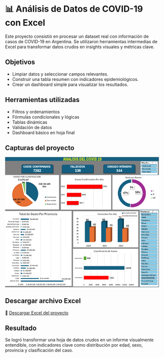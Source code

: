 # 📊 Análisis de Datos de COVID-19 con Excel

Este proyecto consistió en procesar un dataset real con información de casos de COVID-19 en Argentina. Se utilizaron herramientas intermedias de Excel para transformar datos crudos en insights visuales y métricas clave.

## Objetivos
- Limpiar datos y seleccionar campos relevantes.
- Construir una tabla resumen con indicadores epidemiológicos.
- Crear un dashboard simple para visualizar los resultados.

## Herramientas utilizadas
- Filtros y ordenamientos
- Fórmulas condicionales y lógicas
- Tablas dinámicas
- Validación de datos
- Dashboard básico en hoja final

## Capturas del proyecto

![Vista del Dashboard](dashboard.png)

## Descargar archivo Excel

📂 [Descargar Excel del proyecto](PF_Aguero_Garcia.xlsx)

## Resultado
Se logró transformar una hoja de datos crudos en un informe visualmente entendible, con indicadores clave como distribución por edad, sexo, provincia y clasificación del caso.
